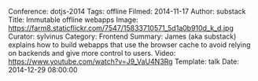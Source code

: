 Conference: dotjs-2014
Tags: offline
Filmed: 2014-11-17
Author: substack
Title: Immutable offline webapps
Image: https://farm8.staticflickr.com/7547/15833710571_5d1a0b910d_k_d.jpg
Curator: sylvinus
Category: Frontend
Summary: James (aka substack) explains how to build webapps that use the browser cache to avoid relying on backends and give more control to users.
Video: https://www.youtube.com/watch?v=J9_VaU4N3Rg
Template: talk
Date: 2014-12-29 08:00:00